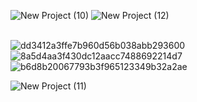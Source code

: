 ![New Project (10)](https://github.com/scenemo/scenemo/assets/132171598/ba7cde41-2dab-46ef-8f41-7b1aa8d61c70)
![New Project (12)](https://github.com/scenemo/scenemo/assets/132171598/1741d188-00bb-4d98-a2a2-b724ff02a76c)


⠀⠀⠀⠀⠀⠀⠀⠀⠀⠀⠀⠀⠀⠀⠀⠀⠀⠀⠀⠀⠀⠀⠀![dd3412a3ffe7b960d56b038abb293600](https://github.com/scenemo/scenemo/assets/132171598/9b01e3e5-5f25-4007-870b-36f0fdc0a9ec)⠀⠀
⠀![8a5d4aa3f430dc12aacc7488692214d7](https://github.com/scenemo/scenemo/assets/132171598/f6c36cdc-ee5f-4566-958c-7c49671daa30)⠀⠀⠀⠀![b6d8b20067793b3f965123349b32a2ae](https://github.com/scenemo/scenemo/assets/132171598/e550d84a-3bb6-4cb6-9874-70ac78110062)



![New Project (11)](https://github.com/scenemo/scenemo/assets/132171598/3c4e99fd-0ef0-4968-aa6e-48bf7ad7dab6)


